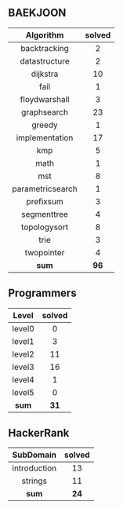 ## BAEKJOON
|    Algorithm    | solved |
| :-------------: | :----: |
|backtracking|2|
|datastructure|2|
|dijkstra|10|
|fail|1|
|floydwarshall|3|
|graphsearch|23|
|greedy|1|
|implementation|17|
|kmp|5|
|math|1|
|mst|8|
|parametricsearch|1|
|prefixsum|3|
|segmenttree|4|
|topologysort|8|
|trie|3|
|twopointer|4|
| **sum** | **96**|

## Programmers
|    Level    | solved |
| :-------------: | :----: |
|level0|0|
|level1|3|
|level2|11|
|level3|16|
|level4|1|
|level5|0|
| **sum** | **31**|

## HackerRank
|    SubDomain    | solved |
| :-------------: | :----: |
|introduction|13|
|strings|11|
| **sum** | **24**|

